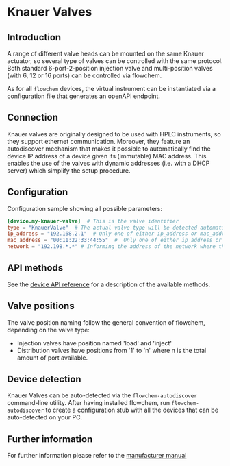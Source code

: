 # Knauer Valves
## Introduction
A range of different valve heads can be mounted on the same Knauer actuator, so several type of valves can be controlled
with the same protocol. Both standard 6-port-2-position injection valve and multi-position valves
(with 6, 12 or 16 ports) can be controlled via flowchem.

As for all `flowchem` devices, the virtual instrument can be instantiated via a configuration file that generates an
openAPI endpoint.


## Connection
Knauer valves are originally designed to be used with HPLC instruments, so they support ethernet communication.
Moreover, they feature an autodiscover mechanism that makes it possible to automatically find the device IP address
of a device given its (immutable) MAC address.
This enables the use of the valves with dynamic addresses (i.e. with a DHCP server) which simplify the setup procedure.


## Configuration
Configuration sample showing all possible parameters:

```toml
[device.my-knauer-valve]  # This is the valve identifier
type = "KnauerValve"  # The actual valve type will be detected automatically
ip_address = "192.168.2.1"  # Only one of either ip_address or mac_address need to be provided
mac_address = "00:11:22:33:44:55"  #  Only one of either ip_address or mac_address need to be provided
network = "192.198.*.*" # Informing the address of the network where the device is located will make it easier to search for it.
```

## API methods
See the [device API reference](../../api/knauer_valve/api.md) for a description of the available methods.

## Valve positions
The valve position naming follow the general convention of flowchem, depending on the valve type:
* Injection valves have position named 'load' and 'inject'
* Distribution valves have positions from '1' to 'n' where n is the total amount of port available.

## Device detection
Knauer Valves can be auto-detected via the `flowchem-autodiscover` command-line utility.
After having installed flowchem, run `flowchem-autodiscover` to create a configuration stub with all the devices that
can be auto-detected on your PC.


## Further information
For further information please refer to the [manufacturer manual](knauer_valve.pdf)
